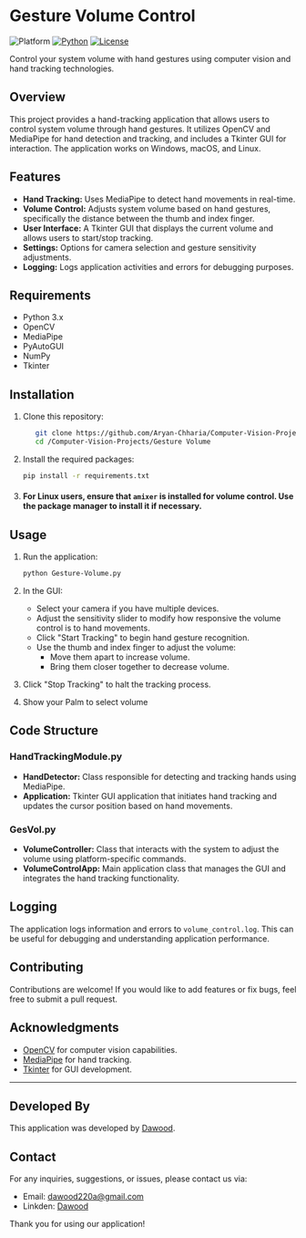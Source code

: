 # Gesture Volume Control

![Platform](https://img.shields.io/badge/Platform-Linux%20%7C%20macOS%20%7C%20Windows-informational)
[![Python](https://img.shields.io/badge/Python-%203.8%20%7C%203.9%20%7C%203.10-informational)](https://www.python.org/)
[![License](https://img.shields.io/badge/License-Apache-green)](./LICENSE)

Control your system volume with hand gestures using computer vision and hand tracking technologies.

## Overview

This project provides a hand-tracking application that allows users to control system volume through hand gestures. It utilizes OpenCV and MediaPipe for hand detection and tracking, and includes a Tkinter GUI for interaction. The application works on Windows, macOS, and Linux.

## Features

- **Hand Tracking:** Uses MediaPipe to detect hand movements in real-time.
- **Volume Control:** Adjusts system volume based on hand gestures, specifically the distance between the thumb and index finger.
- **User Interface:** A Tkinter GUI that displays the current volume and allows users to start/stop tracking.
- **Settings:** Options for camera selection and gesture sensitivity adjustments.
- **Logging:** Logs application activities and errors for debugging purposes.

## Requirements

- Python 3.x
- OpenCV
- MediaPipe
- PyAutoGUI
- NumPy
- Tkinter

## Installation

1. Clone this repository:
   ``` bash
      git clone https://github.com/Aryan-Chharia/Computer-Vision-Projects
      cd /Computer-Vision-Projects/Gesture Volume
   ```

3. Install the required packages:
   ```bash
   pip install -r requirements.txt
   ```

4. #### For Linux users, ensure that `amixer` is installed for volume control. Use the package manager to install it if necessary.

## Usage

1. Run the application:
   ```bash
   python Gesture-Volume.py
   ```

2. In the GUI:
   - Select your camera if you have multiple devices.
   - Adjust the sensitivity slider to modify how responsive the volume control is to hand movements.
   - Click "Start Tracking" to begin hand gesture recognition.
   - Use the thumb and index finger to adjust the volume:
     - Move them apart to increase volume.
     - Bring them closer together to decrease volume.

3. Click "Stop Tracking" to halt the tracking process.
4. Show your Palm to select volume

## Code Structure

### HandTrackingModule.py

- **HandDetector:** Class responsible for detecting and tracking hands using MediaPipe.
- **Application:** Tkinter GUI application that initiates hand tracking and updates the cursor position based on hand movements.

### GesVol.py

- **VolumeController:** Class that interacts with the system to adjust the volume using platform-specific commands.
- **VolumeControlApp:** Main application class that manages the GUI and integrates the hand tracking functionality.

## Logging

The application logs information and errors to `volume_control.log`. This can be useful for debugging and understanding application performance.

## Contributing

Contributions are welcome! If you would like to add features or fix bugs, feel free to submit a pull request.

## Acknowledgments

- [OpenCV](https://opencv.org/) for computer vision capabilities.
- [MediaPipe](https://google.github.io/mediapipe/) for hand tracking.
- [Tkinter](https://docs.python.org/3/library/tkinter.html) for GUI development.


---
## Developed By

This application was developed by [Dawood](htttps://github.com/Dwukn). 

## Contact

For any inquiries, suggestions, or issues, please contact us via:

- Email: dawood220a@gmail.com
- Linkden: [Dawood](https://www.linkedin.com/in/dwukn/)

Thank you for using our application!
